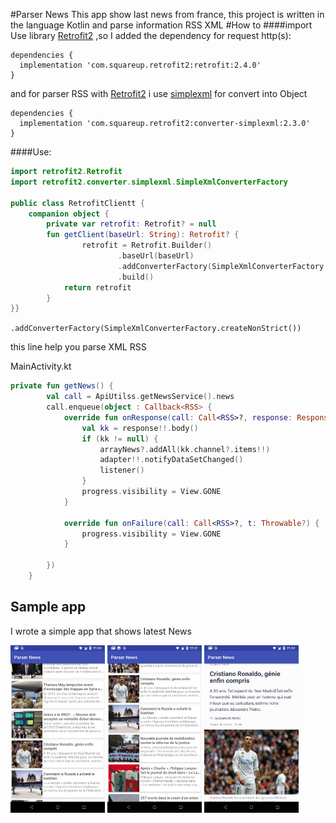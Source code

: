 #Parser News
This app show last news from france, this project is written in the language Kotlin and parse information RSS XML
#How to
####import
Use library [Retrofit2](http://square.github.io/retrofit/) ,so I added the dependency for request http(s):
```Gradle
dependencies {
  implementation 'com.squareup.retrofit2:retrofit:2.4.0' 
}
```
and for parser RSS with [Retrofit2](http://square.github.io/retrofit/) i use [simplexml](http://simple.sourceforge.net/) for convert into Object

```Gradle
dependencies {
  implementation 'com.squareup.retrofit2:converter-simplexml:2.3.0'
}
```
####Use:
```kotlin
import retrofit2.Retrofit
import retrofit2.converter.simplexml.SimpleXmlConverterFactory

public class RetrofitClientt {
    companion object {
        private var retrofit: Retrofit? = null
        fun getClient(baseUrl: String): Retrofit? {
                retrofit = Retrofit.Builder()
                        .baseUrl(baseUrl)
                        .addConverterFactory(SimpleXmlConverterFactory.createNonStrict())
                        .build()
            return retrofit
        }
}}
```
`.addConverterFactory(SimpleXmlConverterFactory.createNonStrict())
`

this line help you parse XML RSS

MainActivity.kt
```kotlin
private fun getNews() {
        val call = ApiUtilss.getNewsService().news
        call.enqueue(object : Callback<RSS> {
            override fun onResponse(call: Call<RSS>?, response: Response<RSS>?) {
                val kk = response!!.body()
                if (kk != null) {
                    arrayNews?.addAll(kk.channel?.items!!)
                    adapter!!.notifyDataSetChanged()
                    listener()
                }
                progress.visibility = View.GONE
            }

            override fun onFailure(call: Call<RSS>?, t: Throwable?) {
                progress.visibility = View.GONE
            }

        })
    }
```
## Sample app
I wrote a simple app that shows latest News 

<img src="https://github.com/nicolae1992/ParseRss/blob/master/screen/Screenshot_20180411-193058.png" width="30%" height="30%">
<img src="https://github.com/nicolae1992/ParseRss/blob/master/screen/Screenshot_20180411-193103.png" width="30%" height="30%">
<img src="https://github.com/nicolae1992/ParseRss/blob/master/screen/Screenshot_20180411-193228.png" width="30%" height="30%">
